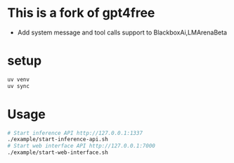 # This is a fork of gpt4free

- Add system message and tool calls support to BlackboxAi,LMArenaBeta

# setup

```bash
uv venv
uv sync
```

# Usage

```bash
# Start inference API http://127.0.0.1:1337
./example/start-inference-api.sh
# Start web interface API http://127.0.0.1:7000
./example/start-web-interface.sh
```
